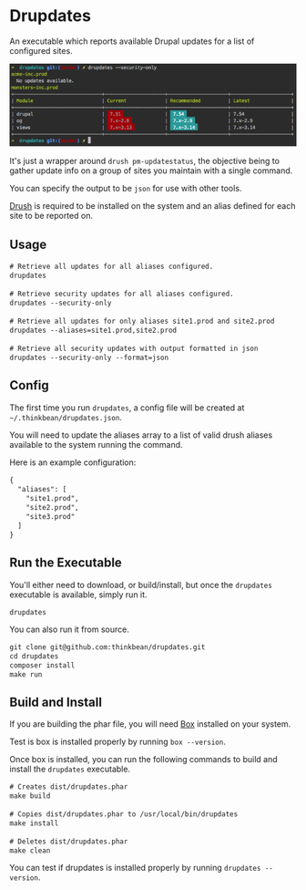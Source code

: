 # Drupdates

An executable which reports available Drupal updates for a list of 
configured sites.

![drupdates](images/drupdates.png?raw=true "drupdates console example")

It's just a wrapper around `drush pm-updatestatus`, the objective
 being to gather update info on a group of sites you maintain with a single command.
 
You can specify the output to be `json` for use with other tools.

[Drush](https://github.com/drush-ops/drush) is required to be installed on the
system and an alias defined for each site to be reported on.

## Usage

```
# Retrieve all updates for all aliases configured.
drupdates

# Retrieve security updates for all aliases configured.
drupdates --security-only

# Retrieve all updates for only aliases site1.prod and site2.prod
drupdates --aliases=site1.prod,site2.prod

# Retrieve all security updates with output formatted in json
drupdates --security-only --format=json
```

## Config

The first time you run `drupdates`, a config file will be created at
`~/.thinkbean/drupdates.json`.

You will need to update the aliases array to a list of valid drush aliases
available to the system running the command.

Here is an example configuration:
```
{
  "aliases": [
    "site1.prod",
    "site2.prod",
    "site3.prod"
  ]
}
```

## Run the Executable

You'll either need to download, or build/install, but once the `drupdates` executable
is available, simply run it.

```
drupdates
```

You can also run it from source.

```
git clone git@github.com:thinkbean/drupdates.git
cd drupdates
composer install
make run
```

## Build and Install

If you are building the phar file, you will need [Box](https://github.com/box-project/box2)
installed on your system.

Test is box is installed properly by running `box --version`.

Once box is installed, you can run the following commands to build and install the
`drupdates` executable.

```
# Creates dist/drupdates.phar
make build

# Copies dist/drupdates.phar to /usr/local/bin/drupdates
make install

# Deletes dist/drupdates.phar
make clean
```

You can test if drupdates is installed properly by running `drupdates --version`.
